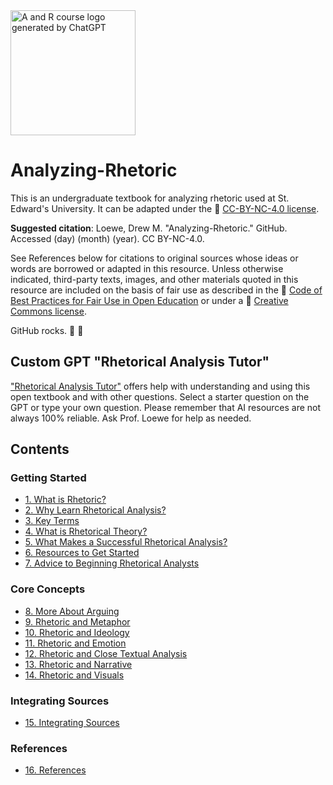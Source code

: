 <img src="https://github.com/user-attachments/assets/afee9eec-548e-498e-89c4-9edf3c7094dd" alt="A and R course logo generated by ChatGPT" width="200" height="200">



# Analyzing-Rhetoric
This is an undergraduate textbook for analyzing rhetoric used at St. Edward's University. It can be adapted under the 🔗 [CC-BY-NC-4.0 license](https://creativecommons.org/licenses/by-nc/4.0/).

**Suggested citation**: Loewe, Drew M. "Analyzing-Rhetoric." GitHub. Accessed (day) (month) (year). CC BY-NC-4.0.

See References below for citations to original sources whose ideas or words are borrowed or adapted in this resource. Unless otherwise indicated, third-party texts, images, and other materials quoted in this resource are included on the basis of fair use as described in the 🔗 [Code of Best Practices for Fair Use in Open Education](https://cmsimpact.org/code/open-educational-resources/) or under a 🔗 [Creative Commons license](https://creativecommons.org/share-your-work/cclicenses/).

GitHub rocks. 🎸 🤘

## Custom GPT "Rhetorical Analysis Tutor" 

["Rhetorical Analysis Tutor"](https://chatgpt.com/g/g-kcMI2XzVN-rhetorical-analysis-tutor) offers help with understanding and using this open textbook and with other questions. Select a starter question on the GPT or type your own question. Please remember that AI resources are not always 100% reliable. Ask Prof. Loewe for help as needed.

## Contents

### Getting Started
* [1. What is Rhetoric?](https://github.com/drewloewe/Analyzing-Rhetoric/blob/main/what-is-rhetoric.md)
* [2. Why Learn Rhetorical Analysis?](https://github.com/drewloewe/Analyzing-Rhetoric/blob/main/why-learn-rhetorical-analysis.md)
* [3. Key Terms](key-terms.md)
* [4. What is Rhetorical Theory?](https://github.com/drewloewe/Analyzing-Rhetoric/blob/main/rhetorical-theory.md)
* [5. What Makes a Successful Rhetorical Analysis?](successful-rhetorical-analysis.md)
* [6. Resources to Get Started](resources.md)
* [7. Advice to Beginning Rhetorical Analysts](advice-to-beginners.md)

### Core Concepts
* [8. More About Arguing](more-about-arguing.md)
* [9. Rhetoric and Metaphor](metaphor.md)
* [10. Rhetoric and Ideology](ideology.md)
* [11. Rhetoric and Emotion](emotion.md)
* [12. Rhetoric and Close Textual Analysis](close-textual-analysis.md)
* [13. Rhetoric and Narrative](narrative.md)
* [14. Rhetoric and Visuals](visuals.md)


### Integrating Sources
* [15. Integrating Sources](integrating-sources.md)

### References

* [16. References](references.md)
